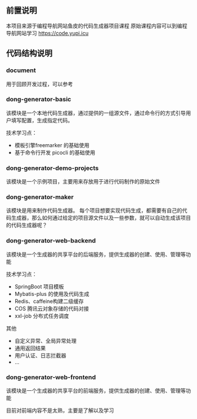 ## 前置说明

本项目来源于编程导航网站鱼皮的代码生成器项目课程
原始课程内容可以到编程导航网站学习
 https://code.yupi.icu

## 代码结构说明

### document

用于回顾开发过程，可以参考

### dong-generator-basic

该模块是一个本地代码生成器，通过提供的一组源文件，通过命令行的方式引导用户填写配置，生成指定代码。

技术学习点：
- 模板引擎freemarker 的基础使用
- 基于命令行开发 picocli 的基础使用

### dong-generator-demo-projects

该模块是一个示例项目，主要用来存放用于进行代码制作的原始文件

### dong-generator-maker

该模块是用来制作代码生成器。
每个项目想要实现代码生成，都需要有自己的代码生成器，那么如何通过给定的项目源文件以及一些参数，就可以自动生成该项目的代码生成器呢？

### dong-generator-web-backend

该模块是一个生成器的共享平台的后端服务，提供生成器的创建、使用、管理等功能

技术学习点：

- SpringBoot 项目模板
- Mybatis-plus 的使用及代码生成
- Redis、caffeine构建二级缓存
- COS 腾讯云对象存储的代码对接
- xxl-job 分布式任务调度

其他

- 自定义异常、全局异常处理
- 通用返回结果
- 用户认证、日志拦截器
- ...

### dong-generator-web-frontend
该模块是一个生成器的共享平台的前端服务，提供生成器的创建、使用、管理等功能

目前对前端内容不是太熟，主要是了解以及学习